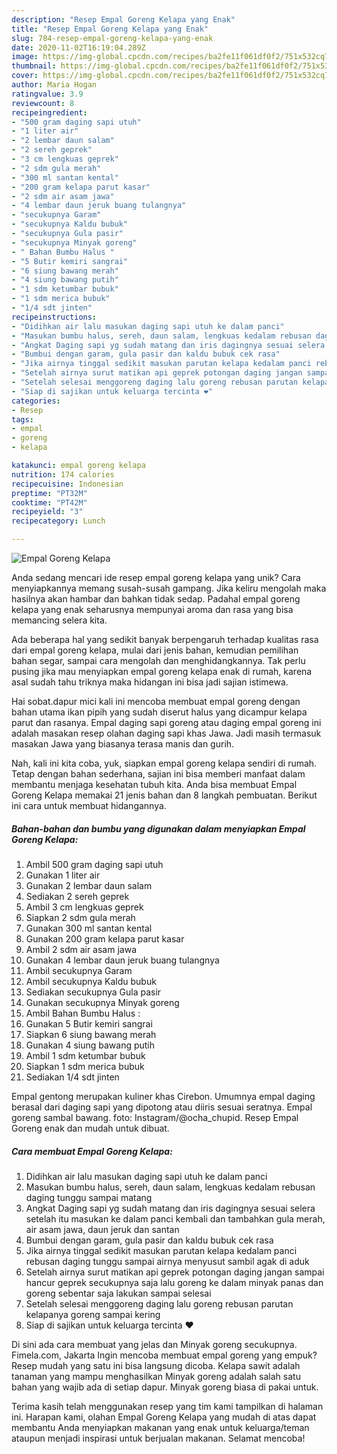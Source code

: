 ```yaml
---
description: "Resep Empal Goreng Kelapa yang Enak"
title: "Resep Empal Goreng Kelapa yang Enak"
slug: 784-resep-empal-goreng-kelapa-yang-enak
date: 2020-11-02T16:19:04.289Z
image: https://img-global.cpcdn.com/recipes/ba2fe11f061df0f2/751x532cq70/empal-goreng-kelapa-foto-resep-utama.jpg
thumbnail: https://img-global.cpcdn.com/recipes/ba2fe11f061df0f2/751x532cq70/empal-goreng-kelapa-foto-resep-utama.jpg
cover: https://img-global.cpcdn.com/recipes/ba2fe11f061df0f2/751x532cq70/empal-goreng-kelapa-foto-resep-utama.jpg
author: Maria Hogan
ratingvalue: 3.9
reviewcount: 8
recipeingredient:
- "500 gram daging sapi utuh"
- "1 liter air"
- "2 lembar daun salam"
- "2 sereh geprek"
- "3 cm lengkuas geprek"
- "2 sdm gula merah"
- "300 ml santan kental"
- "200 gram kelapa parut kasar"
- "2 sdm air asam jawa"
- "4 lembar daun jeruk buang tulangnya"
- "secukupnya Garam"
- "secukupnya Kaldu bubuk"
- "secukupnya Gula pasir"
- "secukupnya Minyak goreng"
- " Bahan Bumbu Halus "
- "5 Butir kemiri sangrai"
- "6 siung bawang merah"
- "4 siung bawang putih"
- "1 sdm ketumbar bubuk"
- "1 sdm merica bubuk"
- "1/4 sdt jinten"
recipeinstructions:
- "Didihkan air lalu masukan daging sapi utuh ke dalam panci"
- "Masukan bumbu halus, sereh, daun salam, lengkuas kedalam rebusan daging tunggu sampai matang"
- "Angkat Daging sapi yg sudah matang dan iris dagingnya sesuai selera setelah itu masukan ke dalam panci kembali dan tambahkan gula merah, air asam jawa, daun jeruk dan santan"
- "Bumbui dengan garam, gula pasir dan kaldu bubuk cek rasa"
- "Jika airnya tinggal sedikit masukan parutan kelapa kedalam panci rebusan daging tunggu sampai airnya menyusut sambil agak di aduk"
- "Setelah airnya surut matikan api geprek potongan daging jangan sampai hancur geprek secukupnya saja lalu goreng ke dalam minyak panas dan goreng sebentar saja lakukan sampai selesai"
- "Setelah selesai menggoreng daging lalu goreng rebusan parutan kelapanya goreng sampai kering"
- "Siap di sajikan untuk keluarga tercinta ❤"
categories:
- Resep
tags:
- empal
- goreng
- kelapa

katakunci: empal goreng kelapa 
nutrition: 174 calories
recipecuisine: Indonesian
preptime: "PT32M"
cooktime: "PT42M"
recipeyield: "3"
recipecategory: Lunch

---
```



![Empal Goreng Kelapa](https://img-global.cpcdn.com/recipes/ba2fe11f061df0f2/751x532cq70/empal-goreng-kelapa-foto-resep-utama.jpg)

Anda sedang mencari ide resep empal goreng kelapa yang unik? Cara menyiapkannya memang susah-susah gampang. Jika keliru mengolah maka hasilnya akan hambar dan bahkan tidak sedap. Padahal empal goreng kelapa yang enak seharusnya mempunyai aroma dan rasa yang bisa memancing selera kita.

Ada beberapa hal yang sedikit banyak berpengaruh terhadap kualitas rasa dari empal goreng kelapa, mulai dari jenis bahan, kemudian pemilihan bahan segar, sampai cara mengolah dan menghidangkannya. Tak perlu pusing jika mau menyiapkan empal goreng kelapa enak di rumah, karena asal sudah tahu triknya maka hidangan ini bisa jadi sajian istimewa.

Hai sobat.dapur mici kali ini mencoba membuat empal goreng dengan bahan utama ikan pipih yang sudah diserut halus yang dicampur kelapa parut dan rasanya. Empal daging sapi goreng atau daging empal goreng ini adalah masakan resep olahan daging sapi khas Jawa. Jadi masih termasuk masakan Jawa yang biasanya terasa manis dan gurih.


Nah, kali ini kita coba, yuk, siapkan empal goreng kelapa sendiri di rumah. Tetap dengan bahan sederhana, sajian ini bisa memberi manfaat dalam membantu menjaga kesehatan tubuh kita. Anda bisa membuat Empal Goreng Kelapa memakai 21 jenis bahan dan 8 langkah pembuatan. Berikut ini cara untuk membuat hidangannya.

<!--inarticleads1-->

##### Bahan-bahan dan bumbu yang digunakan dalam menyiapkan Empal Goreng Kelapa:

1. Ambil 500 gram daging sapi utuh
1. Gunakan 1 liter air
1. Gunakan 2 lembar daun salam
1. Sediakan 2 sereh geprek
1. Ambil 3 cm lengkuas geprek
1. Siapkan 2 sdm gula merah
1. Gunakan 300 ml santan kental
1. Gunakan 200 gram kelapa parut kasar
1. Ambil 2 sdm air asam jawa
1. Gunakan 4 lembar daun jeruk buang tulangnya
1. Ambil secukupnya Garam
1. Ambil secukupnya Kaldu bubuk
1. Sediakan secukupnya Gula pasir
1. Gunakan secukupnya Minyak goreng
1. Ambil  Bahan Bumbu Halus :
1. Gunakan 5 Butir kemiri sangrai
1. Siapkan 6 siung bawang merah
1. Gunakan 4 siung bawang putih
1. Ambil 1 sdm ketumbar bubuk
1. Siapkan 1 sdm merica bubuk
1. Sediakan 1/4 sdt jinten


Empal gentong merupakan kuliner khas Cirebon. Umumnya empal daging berasal dari daging sapi yang dipotong atau diiris sesuai seratnya. Empal goreng sambal bawang. foto: Instagram/@ocha_chupid. Resep Empal Goreng enak dan mudah untuk dibuat. 

<!--inarticleads2-->

##### Cara membuat Empal Goreng Kelapa:

1. Didihkan air lalu masukan daging sapi utuh ke dalam panci
1. Masukan bumbu halus, sereh, daun salam, lengkuas kedalam rebusan daging tunggu sampai matang
1. Angkat Daging sapi yg sudah matang dan iris dagingnya sesuai selera setelah itu masukan ke dalam panci kembali dan tambahkan gula merah, air asam jawa, daun jeruk dan santan
1. Bumbui dengan garam, gula pasir dan kaldu bubuk cek rasa
1. Jika airnya tinggal sedikit masukan parutan kelapa kedalam panci rebusan daging tunggu sampai airnya menyusut sambil agak di aduk
1. Setelah airnya surut matikan api geprek potongan daging jangan sampai hancur geprek secukupnya saja lalu goreng ke dalam minyak panas dan goreng sebentar saja lakukan sampai selesai
1. Setelah selesai menggoreng daging lalu goreng rebusan parutan kelapanya goreng sampai kering
1. Siap di sajikan untuk keluarga tercinta ❤


Di sini ada cara membuat yang jelas dan Minyak goreng secukupnya. Fimela.com, Jakarta Ingin mencoba membuat empal goreng yang empuk? Resep mudah yang satu ini bisa langsung dicoba. Kelapa sawit adalah tanaman yang mampu menghasilkan Minyak goreng adalah salah satu bahan yang wajib ada di setiap dapur. Minyak goreng biasa di pakai untuk. 

Terima kasih telah menggunakan resep yang tim kami tampilkan di halaman ini. Harapan kami, olahan Empal Goreng Kelapa yang mudah di atas dapat membantu Anda menyiapkan makanan yang enak untuk keluarga/teman ataupun menjadi inspirasi untuk berjualan makanan. Selamat mencoba!
